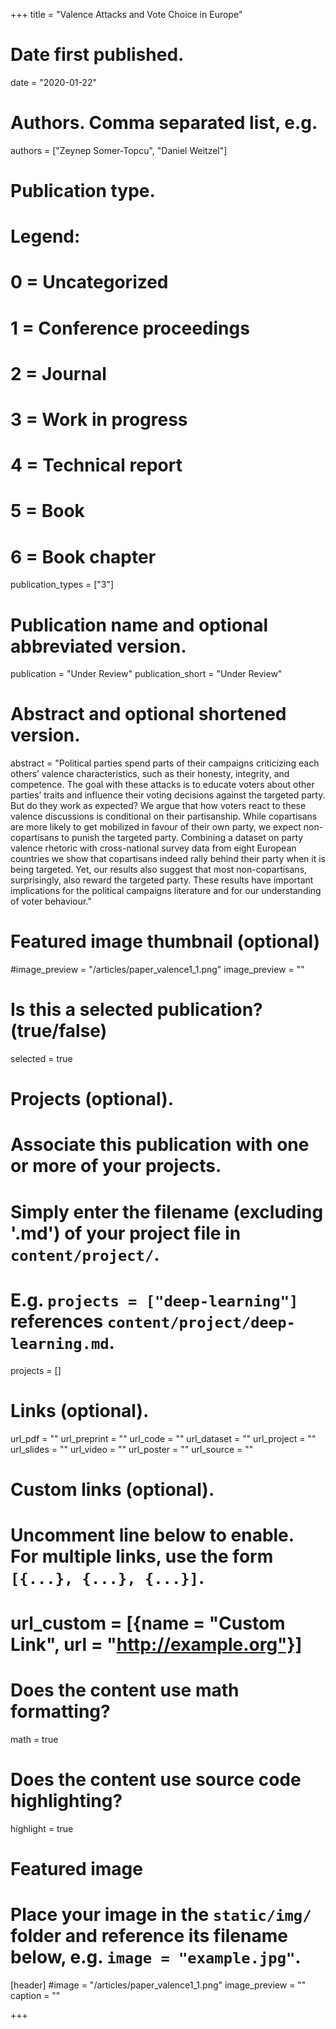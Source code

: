 +++
title = "Valence Attacks and Vote Choice in Europe"

# Date first published.
date = "2020-01-22"

# Authors. Comma separated list, e.g.
authors = ["Zeynep Somer-Topcu", "Daniel Weitzel"]

# Publication type.
# Legend:
# 0 = Uncategorized
# 1 = Conference proceedings
# 2 = Journal
# 3 = Work in progress
# 4 = Technical report
# 5 = Book
# 6 = Book chapter
publication_types = ["3"]

# Publication name and optional abbreviated version.
publication = "Under Review"
publication_short = "Under Review"

# Abstract and optional shortened version.
abstract = "Political parties spend parts of their campaigns criticizing each others’ valence characteristics, such as their honesty, integrity, and competence. The goal with these attacks is to educate voters about other parties’ traits and influence their voting decisions against the targeted party. But do they work as expected? We argue that how voters react to these valence discussions is conditional on their partisanship. While copartisans are more likely to get mobilized in favour of their own party, we expect non-copartisans to punish the targeted party. Combining a dataset on party valence rhetoric with cross-national survey data from eight European countries we show that copartisans indeed rally behind their party when it is being targeted. Yet, our results also suggest that most non-copartisans, surprisingly, also reward the targeted party. These results have important implications for the political campaigns literature and for our understanding of voter behaviour."

# Featured image thumbnail (optional)
#image_preview = "/articles/paper_valence1_1.png"
image_preview = ""

# Is this a selected publication? (true/false)
selected = true

# Projects (optional).
#   Associate this publication with one or more of your projects.
#   Simply enter the filename (excluding '.md') of your project file in `content/project/`.
#   E.g. `projects = ["deep-learning"]` references `content/project/deep-learning.md`.
projects = []

# Links (optional).
url_pdf = ""
url_preprint = ""
url_code = ""
url_dataset = ""
url_project = ""
url_slides = ""
url_video = ""
url_poster = ""
url_source = ""

# Custom links (optional).
#   Uncomment line below to enable. For multiple links, use the form `[{...}, {...}, {...}]`.
# url_custom = [{name = "Custom Link", url = "http://example.org"}]

# Does the content use math formatting?
math = true

# Does the content use source code highlighting?
highlight = true

# Featured image
# Place your image in the `static/img/` folder and reference its filename below, e.g. `image = "example.jpg"`.
[header]
#image = "/articles/paper_valence1_1.png"
image_preview = ""
caption = ""

+++


